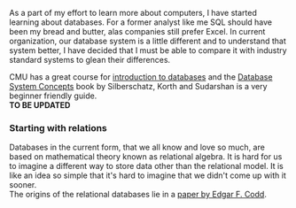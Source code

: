 As a part of my effort to learn more about computers, I have started learning about databases. For a former analyst like me SQL should have been my bread and butter, alas companies still prefer Excel. In current organization, our database system is a little different and to understand that system better, I have decided that I must be able to compare it with industry standard systems to glean their differences. <br>

CMU has a great course for [introduction to databases](https://youtu.be/uikbtpVZS2s?si=ZvRwPnoFAigeuV_r) and the [Database System Concepts](https://www.db-book.com/) book by Silberschatz, Korth and Sudarshan is a very beginner friendly guide. <br>
**TO BE UPDATED**
### Starting with relations
Databases in the current form, that we all know and love so much, are based on mathematical theory known as relational algebra. It is hard for us to imagine a different way to store data other than the relational model. It is like an idea so simple that it's hard to imagine that we didn't come up with it sooner. <br>
The origins of the relational databases lie in a [paper by Edgar F. Codd](https://cs.uwaterloo.ca/~david/cs848s14/codd-relational.pdf). 



